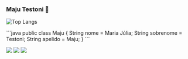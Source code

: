 ### Maju Testoni 👾


![Top Langs](https://github-readme-stats.vercel.app/api/top-langs/?username=majutestoni&theme=tokyonight)


<div align="left">
```java
public class Maju {
   String nome = Maria Júlia;
   String sobrenome = Testoni;
   String apelido = Maju;
}
```



<p >
  <a href="#" alt="Gmail">
  <img src="https://img.shields.io/badge/-Gmail-FF0000?style=flat-square&labelColor=FF0000&logo=gmail&logoColor=white&link=LINK-DO-SEU-GMAIL" /></a>

  <a href="https://www.linkedin.com/in/majutestoni/" target="_blank" alt="LinkedIn">
  <img src="https://img.shields.io/badge/-Linkedin-0e76a8?style=flat-square&logo=Linkedin&logoColor=white&link=LINK-DO-SEU-LINKEDIN" /></a>

  <a href="https://www.instagram.com/majutestoni/" alt="Instagram" target="_blank">
  <img src="https://img.shields.io/badge/-Instagram-DF0174?style=flat-square&labelColor=DF0174&logo=instagram&logoColor=white&link=LINK-DO-SEU-INSTAGRAM"/></a>
</p>
</div>
